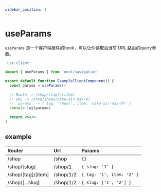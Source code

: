 ```yaml
---
sidebar_position: 1
---
```


# useParams
`useParams` 是一个客户端组件的hook，可以让你读取由当前 URL 路由的query参数。
```jsx
'use client'
 
import { useParams } from 'next/navigation'
 
export default function ExampleClientComponent() {
  const params = useParams()
 
  // Route -> /shop/[tag]/[item]
  // URL -> /shop/shoes/nike-air-max-97
  // `params` -> { tag: 'shoes', item: 'nike-air-max-97' }
  console.log(params)
 
  return <></>
}
```


## example
| Router | Url | Params |
| :--- | :--- | :--- |
| /shop | /shop | `{}` |
| /shop/[slug] | /shop/1 | `{ slug: '1' }` |
| /shop/[tag]/[item] | /shop/1/2 | `{ tag: '1', item: '2' }` |
| /shop/[...slug] | /shop/1/2 | `{ slug: ['1', '2'] }` |